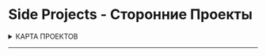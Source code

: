 # Side Projects - Сторонние Проекты


<details>
<summary> КАРТА ПРОЕКТОВ </summary>

![map Holy_Graph](../Holy_Graph.png)

</details>

---

